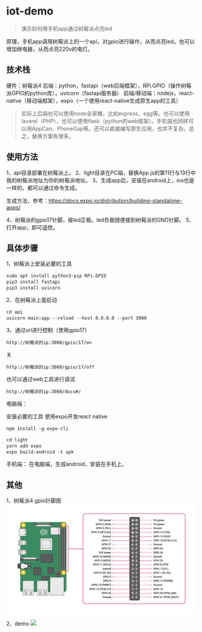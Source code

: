 # iot-demo

> 演示如何用手机app通过树莓派点亮led

原理，手机app调用树莓派上的一个api，对gpio进行操作，从而点亮led。也可以增加继电器，从而点亮220v的电灯。

## 技术栈

硬件：树莓派4
后端：python，fastapi（web后端框架），RPi.GPIO（操作树莓派GPIO的python库），uvicorn（fastapi服务器）
前端/移动端：nodejs，react-native（移动端框架），expo（一个使用react-native生成原生app的工具）

> 实际上后端也可以使用node全家桶，比如express，egg等。也可以使用lavarel（PHP），也可以使用flask（python的web框架）。手机端也同样可以用AppCan、PhoneGap等。还可以直接编写原生应用，也并不复杂。总之，替换方案有很多。

## 使用方法

1、api目录部署在树莓派上。
2、light目录在PC端，替换App.js的第11行与13行中我的树莓派地址为你的树莓派地址。
3、生成app后，安装在android上，ios也是一样的，都可以通过命令生成。

生成方法，参考：https://docs.expo.io/distribution/building-standalone-apps/

4、树莓派的gpio17针脚，接led正极。led负极随便接到树莓派的GND针脚。
5、打开app，即可遥控。


## 具体步骤

1、树莓派上安装必要的工具
```
sudo apt install python3-pip RPi.GPIO
pip3 install fastapi
pip3 install uvicorn
```
2、在树莓派上面启动
```
cd api
uvicorn main:app --reload --host 0.0.0.0 --port 3000
```

3、通过url进行控制（使用gpio17）


```
http://树莓派的ip:3000/gpio/17/on
```

关
```
http://树莓派的ip:3000/gpio/17/off
```

也可以通过web工具进行调试
```
http://树莓派的ip:3000/docs#/
```

电脑端：

安装必要的工具
使用expo开发react native

```
npm install -g expo-cli
```

```
cd light
yarn add expo
expo build:android -t apk
```

手机端：
在电脑端，生成android，安装在手机上。

## 其他

1、树莓派4 gpio针脚图
![](pin.png)

2、demo
![](demo.gif)
